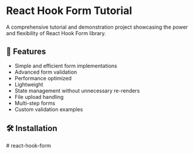 # React Hook Form Tutorial

A comprehensive tutorial and demonstration project showcasing the power and flexibility of React Hook Form library.

## 🚀 Features

- Simple and efficient form implementations
- Advanced form validation
- Performance optimized
- Lightweight
- State management without unnecessary re-renders
- File upload handling
- Multi-step forms
- Custom validation examples

## 🛠️ Installation
#   r e a c t - h o o k - f o r m  
 